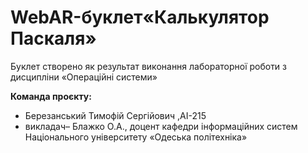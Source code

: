 # WebAR-буклет«Калькулятор Паскаля» 
Буклет створено як результат виконання лабораторної роботи з дисципліни «Операційні системи»

**Команда проєкту:**
+ Березанський Тимофій Сергійович ,АІ-215 
+ викладач– Блажко О.А., доцент кафедри інформаційних систем Національного університету «Одеська політехніка» 


